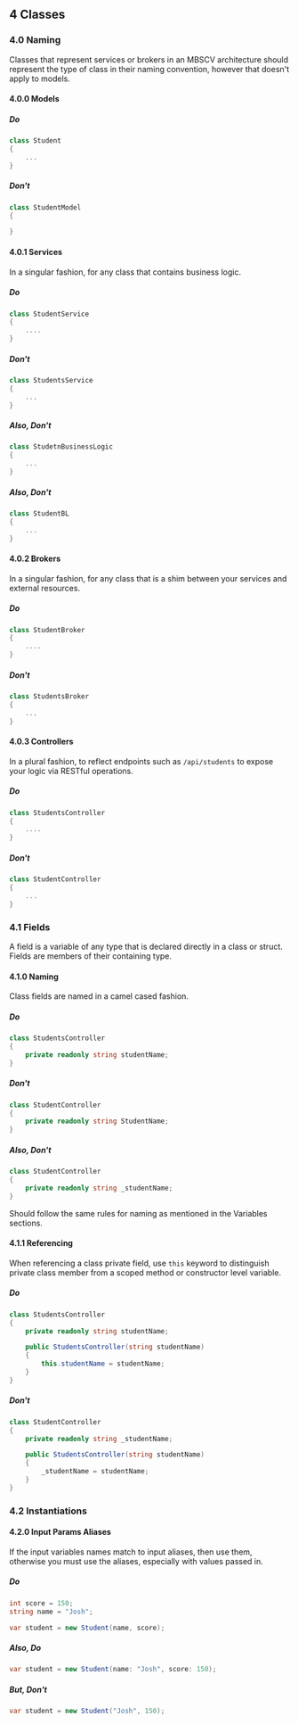 ## 4 Classes

### 4.0 Naming

Classes that represent services or brokers in an MBSCV architecture should represent the type of class in their naming convention, however that doesn't apply to models.

#### 4.0.0 Models

##### Do

```cs
class Student
{
	...
}
```

##### Don't

```cs
class StudentModel
{

}
```

#### 4.0.1 Services

In a singular fashion, for any class that contains business logic.

##### Do

```cs
class StudentService
{
	....
}
```

##### Don't

```cs
class StudentsService
{
	...
}
```

##### Also, Don't

```cs
class StudetnBusinessLogic
{
	...
}
```

##### Also, Don't

```cs
class StudentBL
{
	...
}
```

#### 4.0.2 Brokers

In a singular fashion, for any class that is a shim between your services and external resources.

##### Do

```cs
class StudentBroker
{
	....
}
```

##### Don't

```cs
class StudentsBroker
{
	...
}
```

#### 4.0.3 Controllers

In a plural fashion, to reflect endpoints such as ```/api/students``` to expose your logic via RESTful operations.

##### Do

```cs
class StudentsController
{
	....
}
```

##### Don't

```cs
class StudentController
{
	...
}
```

### 4.1 Fields

A field is a variable of any type that is declared directly in a class or struct. Fields are members of their containing type.

#### 4.1.0 Naming

Class fields are named in a camel cased fashion.

##### Do

```cs
class StudentsController
{
	private readonly string studentName;
}
```

##### Don't

```cs
class StudentController
{
	private readonly string StudentName;
}
```

##### Also, Don't

```cs
class StudentController
{
	private readonly string _studentName;
}
```

Should follow the same rules for naming as mentioned in the Variables sections.

#### 4.1.1 Referencing

When referencing a class private field, use ```this``` keyword to distinguish private class member from a scoped method or constructor level variable.

##### Do

```cs
class StudentsController
{
	private readonly string studentName;

	public StudentsController(string studentName)
	{
		this.studentName = studentName;
	}
}
```

##### Don't

```cs
class StudentController
{
	private readonly string _studentName;

	public StudentsController(string studentName)
	{
		_studentName = studentName;
	}
}
```

### 4.2 Instantiations

#### 4.2.0 Input Params Aliases

If the input variables names match to input aliases, then use them, otherwise you must use the aliases, especially with values passed in.

##### Do

```cs
int score = 150;
string name = "Josh";

var student = new Student(name, score);

```

##### Also, Do

```cs
var student = new Student(name: "Josh", score: 150);

```

##### But, Don't

```cs
var student = new Student("Josh", 150);

```

